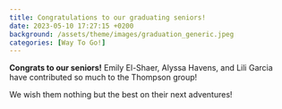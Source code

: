 ```yaml
---
title: Congratulations to our graduating seniors!
date: 2023-05-10 17:27:15 +0200
background: /assets/theme/images/graduation_generic.jpeg
categories: [Way To Go!]
---
```


**Congrats to our seniors!** Emily El-Shaer, Alyssa Havens,
and Lili Garcia have contributed so much to the Thompson group!

We wish them nothing but the best on their next adventures!
